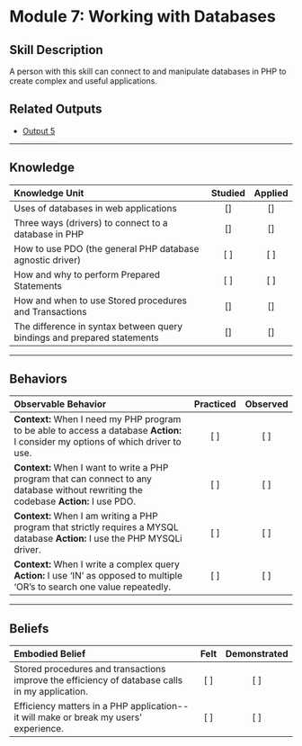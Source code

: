 # Module 7:  Working with Databases

## Skill Description
A person with this skill can connect to and manipulate databases in PHP to create complex and useful applications.


## Related Outputs
- [Output 5](www.link.com)


----------
## Knowledge


| Knowledge Unit   |      Studied      | Applied |
|:-------------|:------------------:|:--------:|
| Uses of databases in web applications | [] | [] |
| Three ways (drivers) to connect to a database in PHP | [] | [] |
| How to use PDO (the general PHP database agnostic driver) | [ ] | [ ] |
| How and why to perform Prepared Statements | [ ] | [ ] |
| How and when to use Stored procedures and Transactions | [] | [] |
| The difference in syntax between query bindings and prepared statements | [] | [] |


----------


## Behaviors

| Observable Behavior   |      Practiced      | Observed |
|:-------------|:------------------:|:--------:|
| **Context:** When I need my PHP program to be able to access a database **Action:**  I consider my options of which driver to use. | [ ] | [ ]  |
| **Context:** When I want to write a PHP program that can connect to any database without rewriting the codebase **Action:**  I use PDO. | [ ] | [ ]  |
| **Context:**  When I am writing a PHP program that strictly requires a MYSQL database **Action:** I use the PHP MYSQLi driver. |   [ ]   |   [ ] |
| **Context:**  When I write a complex query **Action:** I use ‘IN’ as opposed to multiple ‘OR’s to search one value repeatedly. |   [ ]   |   [ ] |


----------


## Beliefs


| Embodied Belief   |      Felt      | Demonstrated |
|:-------------|:------------------:|:--------:|
| Stored procedures and transactions improve the efficiency of database calls in my application. |   [ ]   |   [ ] |
| Efficiency matters in a PHP application-- it will make or break my users’ experience. |   [ ]   |   [ ] |
